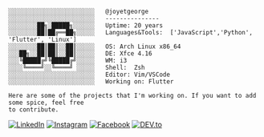 ```console
░░░░░░░░░░░░░░░░░░░░░░░░   @joyetgeorge 
░░░░░░░░░░░░░░░░░░░░░░░░   ---------------
░░░░░░░░██╗░█████╗░░░░░░   Uptime: 20 years 
░░░░░░░░██║██╔══██╗░░░░░   Languages&Tools:  ['JavaScript','Python', 'Flutter', 'Linux']
░░░░░░░░██║██║░░██║░░░░░   OS: Arch Linux x86_64
░░░██╗░░██║██║░░██║░░░░░   DE: Xfce 4.16
░░░╚█████╔╝╚█████╔╝░░░░░   WM: i3
░░░░╚════╝░░╚════╝ ░░░░░   Shell:  Zsh
░░░░░░░░░░░░░░░░░░░░░░░░   Editor: Vim/VSCode
░░░░░░░░░░░░░░░░░░░░░░░░   Working on: Flutter

Here are some of the projects that I'm working on. If you want to add some spice, feel free
to contribute. 

```
<!-- <p>
  <img src="https://img.shields.io/badge/react-%2320232a.svg?style=for-the-badge&logo=react&logoColor=%2361DAFB">
  <img src="https://img.shields.io/badge/Flutter-%2302569B.svg?style=for-the-badge&logo=Flutter&logoColor=white">
  <img src="https://img.shields.io/badge/figma-%23F24E1E.svg?style=for-the-badge&logo=figma&logoColor=white">
  <img src="https://img.shields.io/badge/angular-%23DD0031.svg?style=for-the-badge&logo=angular&logoColor=white">
  <img src="https://img.shields.io/badge/Linux-FCC624?style=for-the-badge&logo=linux&logoColor=black">
  <img src="https://img.shields.io/badge/SASS-hotpink.svg?style=for-the-badge&logo=SASS&logoColor=white">
</p> -->


<a href="https://www.linkedin.com/in/joyetgeorge/" target="_blank"><img src="https://img.shields.io/badge/LinkedIn-%230077B5.svg?&style=flat-square&logo=linkedin&logoColor=white" alt="LinkedIn"></a>
<a href="https://www.instagram.com/joyetgeorge/" target="_blank"><img src="https://img.shields.io/badge/Instagram-%23E4405F.svg?&style=flat-square&logo=instagram&logoColor=white" alt="Instagram"></a>
<a href="https://www.facebook.com/joyet-george" target="_blank"><img src="https://img.shields.io/badge/Facebook-%231877F2.svg?&style=flat-square&logo=facebook&logoColor=white" alt="Facebook"></a>
<a href="https://dev.to/joyetgeorge" target="_blank"><img src="https://img.shields.io/badge/DEV-%230A0A0A.svg?&style=flat-square&logo=DEV.to&logoColor=white" alt="DEV.to"></a>
